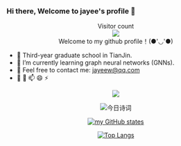 ### Hi there, Welcome to jayee's profile 👋

<p align="center">
  Visitor count<br>
  <img src="https://profile-counter.glitch.me/jayeew/count.svg?" /><br>
  Welcome to my github profile！(●'◡'●)
</p>

- 🔭 Third-year graduate school in TianJin.
- 🌱 I’m currently learning graph neural networks (GNNs).
- 👯 Feel free to contact me: jayeew@qq.com
- 🤔 💬 📫 😄 ⚡ 


<div align="center">

  ![](https://komarev.com/ghpvc/?username=jayeew)

  ![今日诗词](https://v2.jinrishici.com/one.svg?color=DodgerBlue)
  
  [![my GitHub states](https://github-readme-stats.vercel.app/api?username=jayeew&show_icons=true&theme=buefy&count_private=true)]()

  [![Top Langs](https://github-readme-stats.vercel.app/api/top-langs/?username=jayeew&layout=compact)](https://github.com/anuraghazra/github-readme-stats)

</div>
